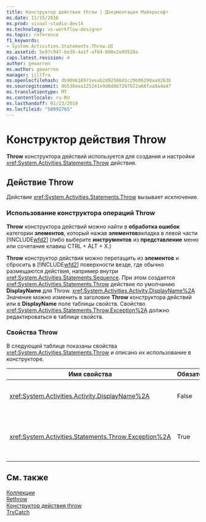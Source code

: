 ```yaml
---
title: Конструктор действия throw | Документация Майкрософт
ms.date: 11/15/2016
ms.prod: visual-studio-dev14
ms.technology: vs-workflow-designer
ms.topic: reference
f1_keywords:
- System.Activities.Statements.Throw.UI
ms.assetid: 5e97c947-be39-4a1f-af04-000e2e09528a
caps.latest.revision: 4
author: gewarren
ms.author: gewarren
manager: jillfra
ms.openlocfilehash: db909618971eeab2d92506d1c29b06290aa9263b
ms.sourcegitcommit: 8b538eea125241e9d6d8b7297b72a66faa9a4a47
ms.translationtype: MT
ms.contentlocale: ru-RU
ms.lasthandoff: 01/23/2019
ms.locfileid: "58992765"
---
```

# <a name="throw-activity-designer"></a>Конструктор действия Throw
**Throw** конструктора действий используется для создания и настройки <xref:System.Activities.Statements.Throw> действия.  
  
## <a name="the-throw-activity"></a>Действие Throw  
 Действие <xref:System.Activities.Statements.Throw> вызывает исключение.  
  
### <a name="using-the-throw-activity-designer"></a>Использование конструктора операций Throw  
 **Throw** конструктора действий можно найти в **обработка ошибок** категории **элементов**, который нажав **элементов**вкладка в левой части [!INCLUDE[wfd2](../includes/wfd2-md.md)] (либо выберите **инструментов** из **представление** меню или сочетание клавиш CTRL + ALT + X.)  
  
 **Throw** конструктор действия можно перетащить из **элементов** и сбросить в [!INCLUDE[wfd2](../includes/wfd2-md.md)] поверхности везде, где обычно размещаются действия, например внутри <xref:System.Activities.Statements.Sequence>. При этом создается <xref:System.Activities.Statements.Throw> действие по умолчанию **DisplayName** для Throw. <xref:System.Activities.Activity.DisplayName%2A> Значение можно изменить в заголовке **Throw** конструктора действий или в **DisplayName** поле таблицы свойств. Свойство <xref:System.Activities.Statements.Throw.Exception%2A> должно редактироваться в таблице свойств.  
  
### <a name="the-throw-properties"></a>Свойства Throw  
 В следующей таблице показаны свойства <xref:System.Activities.Statements.Throw> и описано их использование в конструкторе.  
  
|Имя свойства|Обязательно|Использование|  
|-------------------|--------------|-----------|  
|<xref:System.Activities.Activity.DisplayName%2A>|False|Указывает необязательное понятное имя действия <xref:System.Activities.Statements.Throw>. По умолчанию используется Throw.|  
|<xref:System.Activities.Statements.Throw.Exception%2A>|True|Вызываемое исключение. Данное исключение должно быть производным от класса <xref:System.Exception>. Чтобы указать исключение, введите выражение Visual Basic в таблице свойств.|  
  
## <a name="see-also"></a>См. также  
 [Коллекции](../workflow-designer/collection-activity-designers.md)   
 [Rethrow](../workflow-designer/rethrow-activity-designer.md)   
 [Конструктор действия throw](../workflow-designer/throw-activity-designer.md)   
 [TryCatch](../workflow-designer/trycatch-activity-designer.md)